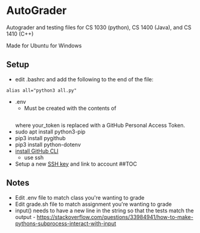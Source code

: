 # AutoGrader
Autograder and testing files for CS 1030 (python), CS 1400 (Java), and CS 1410 (C++)

Made for Ubuntu for Windows

## Setup
* edit .bashrc and add the following to the end of the file:
```
alias all="python3 all.py"
```
* .env
	* Must be created with the contents of
	```TOKEN=your_token
	```
	where your_token is replaced with a GitHub Personal Access Token.
* sudo apt install python3-pip
* pip3 install pygithub
* pip3 install python-dotenv
* [install GitHub CLI](https://github.com/cli/cli/blob/trunk/docs/install_linux.md)
	* use ssh
* Setup a new [SSH key](https://docs.github.com/en/free-pro-team@latest/github/authenticating-to-github/connecting-to-github-with-ssh) and link to account 
##TOC

## Notes
* Edit .env file to match class you're wanting to grade
* Edit grade.sh file to match assignment you're wanting to grade
* input() needs to have a new line in the string so that the tests match the output - https://stackoverflow.com/questions/33984941/how-to-make-pythons-subprocess-interact-with-input
